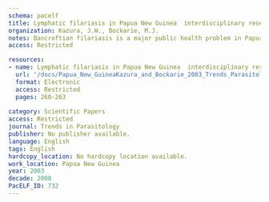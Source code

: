 ```yaml
---
schema: pacelf
title: Lymphatic filariasis in Papua New Guinea  interdisciplinary research on a national health problem
organization: Kazura, J.W., Bockarie, M.J.
notes: Bancroftian filariasis is a major public health problem in Papua New Guinea, where the level of transmission by the mosquito vector, human infection rates and clinical morbidity are among the highest in the world. Coordinated research efforts within the country, involving the disciplines of epidemiology, vector biology, immunology and genetics, have led to new insights into the ecology and pathogenesis of human lymphatic filariasis. Recent work using this knowledge base should be helpful in assessing local and global strategies aimed at eliminating Wuchereria bancrofti and in guiding research that will facilitate achievement of this goal.
access: Restricted

resources:
- name: Lymphatic filariasis in Papua New Guinea  interdisciplinary research on a national health problem
  url: '/docs/Papua_New_GuineaKazura_and_Bockarie_2003_Trends_Parasitol_LF_in_PNG_review.txt'
  format: Electronic
  access: Restricted
  pages: 260-263
 
category: Scientific Papers
access: Restricted
journal: Trends in Parasitology
publisher: No publisher available. 
language: English 
tags: English 
hardcopy_location: No hardcopy location available.
work_location: Papua New Guinea
year: 2003
decade: 2000
PacELF_ID: 732
---
```

